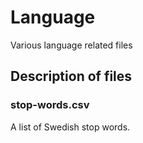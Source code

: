 # Language


Various language related files


## Description of files

### stop-words.csv

A list of Swedish stop words.
